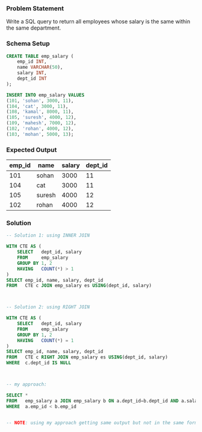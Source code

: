 ### Problem Statement

Write a SQL query to return all employees whose salary is the same within the same department.


### Schema Setup

```sql
CREATE TABLE emp_salary (
    emp_id INT,
    name VARCHAR(50),
    salary INT,
    dept_id INT
);

INSERT INTO emp_salary VALUES
(101, 'sohan', 3000, 11),
(104, 'cat', 3000, 11),
(108, 'kamal', 8000, 11),
(105, 'suresh', 4000, 12),
(109, 'mahesh', 7000, 12),
(102, 'rohan', 4000, 12),
(103, 'mohan', 5000, 13);
```


### Expected Output

| emp_id | name   | salary | dept_id |
|--------|--------|--------|---------|
| 101    | sohan  | 3000   | 11      |
| 104    | cat    | 3000   | 11      |
| 105    | suresh | 4000   | 12      |
| 102    | rohan  | 4000   | 12      |


### Solution

```sql
-- Solution 1: using INNER JOIN

WITH CTE AS (
	SELECT   dept_id, salary
	FROM     emp_salary
	GROUP BY 1, 2
	HAVING   COUNT(*) > 1
)
SELECT emp_id, name, salary, dept_id
FROM   CTE c JOIN emp_salary es USING(dept_id, salary)



-- Solution 2: using RIGHT JOIN

WITH CTE AS (
	SELECT   dept_id, salary
	FROM     emp_salary
	GROUP BY 1, 2
	HAVING   COUNT(*) = 1
)
SELECT emp_id, name, salary, dept_id
FROM   CTE c RIGHT JOIN emp_salary es USING(dept_id, salary)
WHERE  c.dept_id IS NULL



-- my approach: 

SELECT *
FROM   emp_salary a JOIN emp_salary b ON a.dept_id=b.dept_id AND a.salary=b.salary 
WHERE  a.emp_id < b.emp_id


-- NOTE: using my approach getting same output but not in the same format (amount of columns)
```

